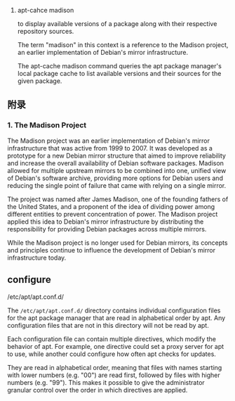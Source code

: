 1. apt-cahce madison

    to display available versions of a package along with their respective
    repository sources.

    The term "madison" in this context is a reference to the Madison project,
    an earlier implementation of Debian's mirror infrastructure.

    The apt-cache madison command queries the apt package manager's local
    package cache to list available versions and their sources for the given
    package.




## 附录

### 1. The Madison Project

The Madison project was an earlier implementation of Debian's mirror
infrastructure that was active from 1999 to 2007. It was developed as a
prototype for a new Debian mirror structure that aimed to improve reliability
and increase the overall availability of Debian software packages. Madison
allowed for multiple upstream mirrors to be combined into one, unified view of
Debian's software archive, providing more options for Debian users and reducing
the single point of failure that came with relying on a single mirror.

The project was named after James Madison, one of the founding fathers of the
United States, and a proponent of the idea of dividing power among different
entities to prevent concentration of power. The Madison project applied this
idea to Debian's mirror infrastructure by distributing the responsibility for
providing Debian packages across multiple mirrors.

While the Madison project is no longer used for Debian mirrors, its concepts
and principles continue to influence the development of Debian's mirror
infrastructure today.



## configure

/etc/apt/apt.conf.d/

The `/etc/apt/apt.conf.d/` directory contains individual configuration files
for the apt package manager that are read in alphabetical order by apt. Any
configuration files that are not in this directory will not be read by apt.

Each configuration file can contain multiple directives, which modify the
behavior of apt. For example, one directive could set a proxy server for apt to
use, while another could configure how often apt checks for updates.

They are read in alphabetical order, meaning that files with names starting
with lower numbers (e.g. "00") are read first, followed by files with higher
numbers (e.g. "99"). This makes it possible to give the administrator granular
control over the order in which directives are applied.


